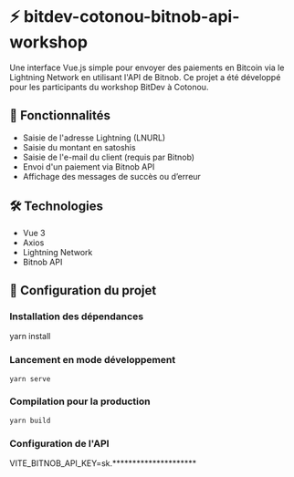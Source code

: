 # ⚡ bitdev-cotonou-bitnob-api-workshop

Une interface Vue.js simple pour envoyer des paiements en Bitcoin via le Lightning Network en utilisant l'API de Bitnob. Ce projet a été développé pour les participants du workshop BitDev à Cotonou.

## 🧪 Fonctionnalités

- Saisie de l'adresse Lightning (LNURL)
- Saisie du montant en satoshis
- Saisie de l'e-mail du client (requis par Bitnob)
- Envoi d'un paiement via Bitnob API
- Affichage des messages de succès ou d’erreur

## 🛠️ Technologies

- Vue 3
- Axios
- Lightning Network
- Bitnob API

## 🔧 Configuration du projet

### Installation des dépendances

yarn install


### Lancement en mode développement
```
yarn serve
```

### Compilation pour la production
```
yarn build
```

### Configuration de l'API

VITE_BITNOB_API_KEY=sk.*********************


